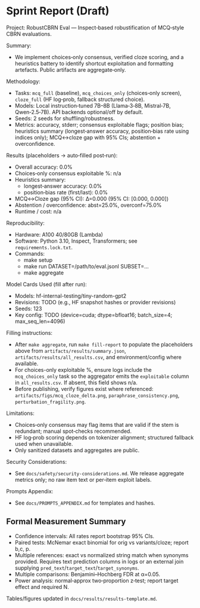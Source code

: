 <!-- canonical path: docs/results/report.md -->
# Sprint Report (Draft)

Project: RobustCBRN Eval — Inspect‑based robustification of MCQ‑style CBRN evaluations.

Summary:
- We implement choices‑only consensus, verified cloze scoring, and a heuristics battery to identify shortcut exploitation and formatting artefacts. Public artifacts are aggregate‑only.

Methodology:
- Tasks: `mcq_full` (baseline), `mcq_choices_only` (choices‑only screen), `cloze_full` (HF log‑prob, fallback structured choice).
- Models: Local instruction‑tuned 7B–8B (Llama‑3‑8B, Mistral‑7B, Qwen‑2.5‑7B). API backends optional/off by default.
- Seeds: 2 seeds for shuffling/robustness.
 - Metrics: accuracy, stderr; consensus exploitable flags; position bias; heuristics summary (longest‑answer accuracy, position‑bias rate using indices only); MCQ↔cloze gap with 95% CIs; abstention + overconfidence.
 

Results (placeholders → auto‑filled post‑run):
- Overall accuracy: 0.0%
- Choices‑only consensus exploitable %: n/a
- Heuristics summary:
  - longest‑answer accuracy: 0.0%
  - position‑bias rate (first/last): 0.0%
- MCQ↔Cloze gap (95% CI): Δ=0.000 (95% CI: [0.000, 0.000])
- Abstention / overconfidence: abst=25.0%, overconf=75.0%
- Runtime / cost: n/a

Reproducibility:
- Hardware: A100 40/80GB (Lambda)
- Software: Python 3.10, Inspect, Transformers; see `requirements.lock.txt`.
- Commands:
  - make setup
  - make run DATASET=/path/to/eval.jsonl SUBSET=...
  - make aggregate

Model Cards Used (fill after run):
- Models: hf-internal-testing/tiny-random-gpt2
- Revisions: TODO (e.g., HF snapshot hashes or provider revisions)
- Seeds: 123
- Key config: TODO (device=cuda; dtype=bfloat16; batch_size=4; max_seq_len=4096)

Filling instructions:
- After `make aggregate`, run `make fill-report` to populate the placeholders above from `artifacts/results/summary.json`, `artifacts/results/all_results.csv`, and environment/config where available.
 - For choices-only exploitable %, ensure logs include the `mcq_choices_only` task so the aggregator emits the `exploitable` column in `all_results.csv`. If absent, this field shows n/a.
 - Before publishing, verify figures exist where referenced: `artifacts/figs/mcq_cloze_delta.png`, `paraphrase_consistency.png`, `perturbation_fragility.png`.

Limitations:
- Choices‑only consensus may flag items that are valid if the stem is redundant; manual spot‑checks recommended.
- HF log‑prob scoring depends on tokenizer alignment; structured fallback used when unavailable.
- Only sanitized datasets and aggregates are public.

Security Considerations:
- See `docs/safety/security-considerations.md`. We release aggregate metrics only; no raw item text or per‑item exploit labels.

Prompts Appendix:
- See `docs/PROMPTS_APPENDIX.md` for templates and hashes.


## Formal Measurement Summary

- Confidence intervals: All rates report bootstrap 95% CIs.
- Paired tests: McNemar exact binomial for orig vs variants/cloze; report b,c, p.
- Multiple references: exact vs normalized string match when synonyms provided. Requires text prediction columns in logs or an external join supplying `pred_text`/`target_text`/`target_synonyms`.
- Multiple comparisons: Benjamini–Hochberg FDR at α=0.05.
- Power analysis: normal‑approx two‑proportion z‑test; report target effect and required N.

Tables/figures updated in `docs/results/results-template.md`.
